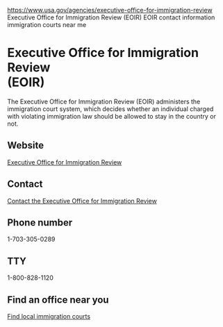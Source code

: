 

https://www.usa.gov/agencies/executive-office-for-immigration-review
Executive Office for Immigration Review (EOIR)
EOIR contact information
immigration courts near me

Executive Office for Immigration Review  
(EOIR)  
==============================================  

The Executive Office for Immigration Review (EOIR) administers the immigration court system, which decides whether an individual charged with violating immigration law should be allowed to stay in the country or not.

Website  
-------  

[Executive Office for Immigration Review](https://www.justice.gov/eoir)  

Contact  
-------  

[Contact the Executive Office for Immigration Review](https://www.justice.gov/eoir/contact-eoir)  

Phone number  
------------  

1-703-305-0289  

TTY  
---  

1-800-828-1120  

Find an office near you  
-----------------------  

[Find local immigration courts](https://www.justice.gov/eoir/eoir-immigration-court-listing)
